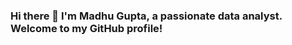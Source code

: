 ### Hi there 👋 I'm Madhu Gupta, a passionate data analyst. Welcome to my GitHub profile!

<!--
**Madhugupta95/Madhugupta95** is a ✨ _special_ ✨ repository because its `README.md` (this file) appears on your GitHub profile.

Here are some ideas to get you started:

## 🌱 I’m currently learning ...Machine Learning
- 👯 I’m looking to collaborate on ...
- 🤔 I’m looking for help with ...
## 💬 Ask me about ...

- Data Visualization 📊
- Python Programming 🐍
- SQL Database Management 🗃️
- My Favorite Projects 🚀

Feel free to reach out if you have questions or discussions related to these topics!

- 📫 How to reach me: ...📧 Email: 98madhugupta@gmail.com

💬 LinkedIn: https://www.linkedin.com/in/madhu-gupta-0953a0209/

- 😄 Pronouns: ...
- ⚡ Fun fact: ...
Python, SQL, and a little bit of Human! 🐍💼🗣️ I believe in the power of code, databases, and effective communication to create meaningful solutions.

-->
